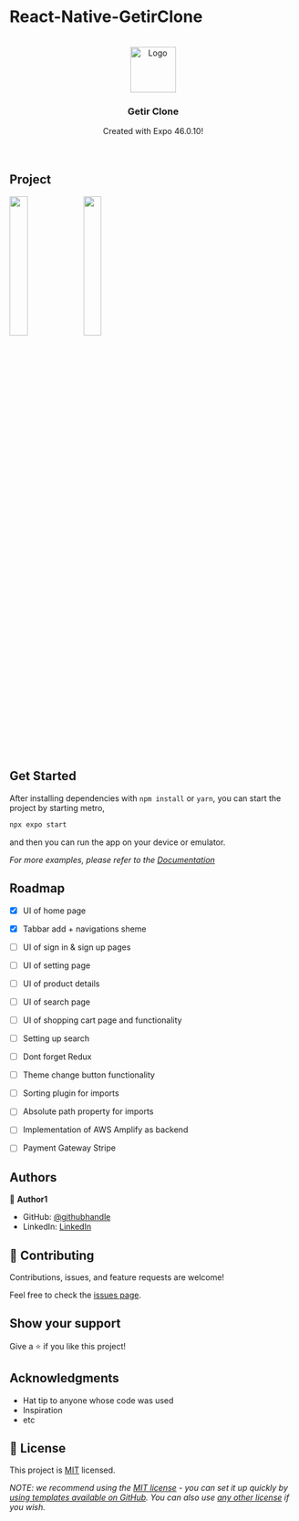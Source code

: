 # React-Native-GetirClone





<!-- PROJECT LOGO -->
<br />
<div align="center">
  <a href="https://spotify.com">
    <img src="https://upload.wikimedia.org/wikipedia/commons/5/58/Getir_logo.png" alt="Logo" width="80">
  </a>

  <h3 align="center">Getir Clone</h3>

  <p align="center">
    Created with Expo 46.0.10! 
    <br />
    <br />
    <br />
  </p>
</div>

<!-- PROJECT -->

##  Project

<div flex-directiom:"row" >
<img src="https://user-images.githubusercontent.com/96943978/195986913-8ac6bfeb-0272-4aa4-998d-c052155e0d2e.png" width=25% height=25%>
<img src="https://user-images.githubusercontent.com/96943978/196880459-578de433-07f4-4507-ab24-25a59a64b846.png" width=25% height=25%>
 </div>





## Get Started

After installing dependencies with `npm install` or `yarn`, you can start the project by starting metro,

```bash
npx expo start
```

and then you can run the app on your device or emulator.

_For more examples, please refer to the [Documentation](https://reactnative.dev/docs/environment-setup)_

<!-- ROADMAP -->

## Roadmap
-   [x] UI of home page
-   [x] Tabbar add + navigations sheme
-   [ ] UI of sign in & sign up pages
-   [ ] UI of setting page
-   [ ] UI of product details
-   [ ] UI of search page
-   [ ] UI of shopping cart page and functionality
-   [ ] Setting up search
-   [ ] Dont forget Redux
-   [ ] Theme change button functionality
-   [ ] Sorting plugin for imports
-   [ ] Absolute path property for imports
-   [ ] Implementation of AWS Amplify as backend
-   [ ] Payment Gateway Stripe



## Authors

👤 **Author1**

- GitHub: [@githubhandle](https://github.com/batuctn)
- LinkedIn: [LinkedIn](https://www.linkedin.com/in/batu%C3%A7etin/)



## 🤝 Contributing

Contributions, issues, and feature requests are welcome!

Feel free to check the [issues page](https://github.com/batuctn/GetirClone/issues).

## Show your support

Give a ⭐️ if you like this project!

## Acknowledgments

- Hat tip to anyone whose code was used
- Inspiration
- etc

## 📝 License

This project is [MIT](./LICENSE) licensed.

_NOTE: we recommend using the [MIT license](https://choosealicense.com/licenses/mit/) - you can set it up quickly by [using templates available on GitHub](https://docs.github.com/en/communities/setting-up-your-project-for-healthy-contributions/adding-a-license-to-a-repository). You can also use [any other license](https://choosealicense.com/licenses/) if you wish._
